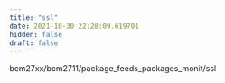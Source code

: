 ```yaml
---
title: "ssl"
date: 2021-10-30 22:28:09.619701
hidden: false
draft: false
---
```


bcm27xx/bcm2711/package_feeds_packages_monit/ssl

